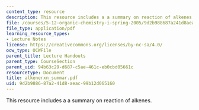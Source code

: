 ```yaml
---
content_type: resource
description: This resource includes a a summary on reaction of alkenes.
file: /courses/5-12-organic-chemistry-i-spring-2005/9d2b988687a241d8aeac99b12d065160_alkenerxn_summar.pdf
file_type: application/pdf
learning_resource_types:
- Lecture Notes
license: https://creativecommons.org/licenses/by-nc-sa/4.0/
ocw_type: OCWFile
parent_title: Lecture Handouts
parent_type: CourseSection
parent_uid: 94b63c29-d687-c5ae-461c-eb0cbd05661c
resourcetype: Document
title: alkenerxn_summar.pdf
uid: 9d2b9886-87a2-41d8-aeac-99b12d065160
---
```

This resource includes a a summary on reaction of alkenes.